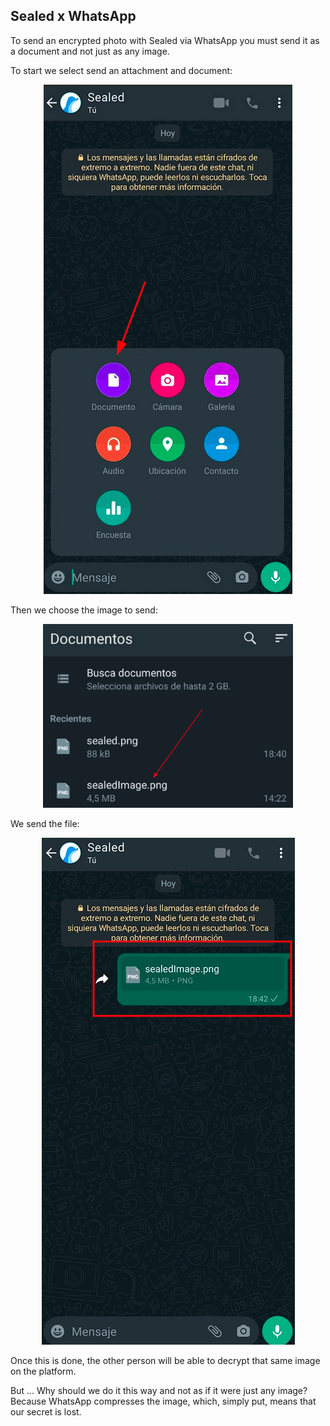 ## Sealed x WhatsApp

To send an encrypted photo with Sealed via WhatsApp you must send it as a document and not just as any image.

To start we select send an attachment and document:

<p align="center"><a href="https://alejandrogp.com/sealed"><img hspace="15" src="../img/sxwa_1.png?raw=true"></a></p>

Then we choose the image to send:

<p align="center"><a href="https://alejandrogp.com/sealed"><img hspace="15" width="400" src="../img/sxwa_2.png?raw=true"></a></p>

We send the file:

<p align="center"><a href="https://alejandrogp.com/sealed"><img hspace="15" src="../img/sxwa_3.png?raw=true"></a></p>

Once this is done, the other person will be able to decrypt that same image on the platform.

But ... Why should we do it this way and not as if it were just any image? Because WhatsApp compresses the image, which, simply put, means that our secret is lost.